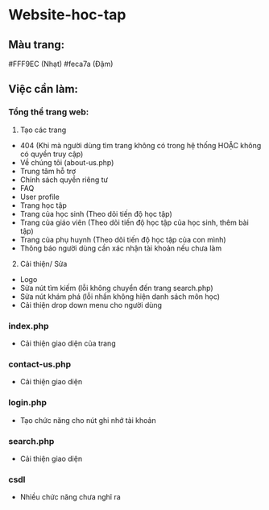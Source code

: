 # Website-hoc-tap

## Màu trang: 
#FFF9EC (Nhạt)
#feca7a (Đậm)

## Việc cần làm:

### Tổng thể trang web:
1. Tạo các trang
- 404 (Khi mà người dùng tìm trang không có trong hệ thống HOẶC không có quyền truy cập)
- Về chúng tôi (about-us.php)
- Trung tâm hỗ trợ
- Chính sách quyền riêng tư
- FAQ
- User profile
- Trang học tập
- Trang của học sinh (Theo dõi tiến độ học tập)
- Trang của giáo viên (Theo dõi tiến độ học tập của học sinh, thêm bài tập)
- Trang của phụ huynh (Theo dõi tiến độ học tập của con mình)
- Thông báo người dùng cần xác nhận tài khoản nếu chưa làm

2. Cải thiện/ Sửa
- Logo
- Sửa nút tìm kiếm (lỗi không chuyển đến trang search.php)
- Sửa nút khám phá (lỗi nhấn không hiện danh sách môn học)
- Cải thiện drop down menu cho người dùng

### index.php
- Cải thiện giao diện của trang

### contact-us.php
- Cải thiện giao diện

### login.php
- Tạo chức năng cho nút ghi nhớ tài khoản

### search.php
- Cải thiện giao diện

### csdl
- Nhiều chức năng chưa nghĩ ra
